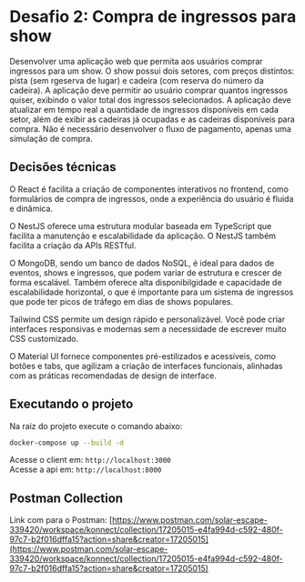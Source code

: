 # Desafio 2: Compra de ingressos para show

Desenvolver uma aplicação web que permita aos usuários comprar ingressos para um show. O show possui dois setores, com preços distintos: pista (sem rgeserva de lugar) e cadeira (com reserva do número da cadeira). A aplicação deve permitir ao usuário comprar quantos ingressos quiser, exibindo o valor total dos ingressos selecionados. A aplicação deve atualizar em tempo real a quantidade de ingressos disponíveis em cada setor, além de exibir as cadeiras já ocupadas e as cadeiras disponíveis para compra. Não é necessário desenvolver o fluxo de pagamento, apenas uma simulação de compra.

## Decisões técnicas

O React é facilita a criação de componentes interativos no frontend, como formulários de compra de ingressos, onde a experiência do usuário é fluida e dinâmica.

O NestJS oferece uma estrutura modular baseada em TypeScript que facilita a manutenção e escalabilidade da aplicação. O NestJS também facilita a criação da APIs RESTful.

O MongoDB, sendo um banco de dados NoSQL, é ideal para dados de eventos, shows e ingressos, que podem variar de estrutura e crescer de forma escalável. Também oferece alta disponibilgidade e capacidade de escalabilidade horizontal, o que é importante para um sistema de ingressos que pode ter picos de tráfego em dias de shows populares.

Tailwind CSS permite um design rápido e personalizável. Você pode criar interfaces responsivas e modernas sem a necessidade de escrever muito CSS customizado.

O Material UI fornece componentes pré-estilizados e acessíveis, como botões e tabs, que agilizam a criação de interfaces funcionais, alinhadas com as práticas recomendadas de design de interface.

## Executando o projeto

Na raiz do projeto execute o comando abaixo:

```bash
docker-compose up --build -d
```

Acesse o client em: `http://localhost:3000` </br>
Acesse a api em: `http://localhost:8000`

## Postman Collection

Link com para o Postman: [https://www.postman.com/solar-escape-339420/workspace/konnect/collection/17205015-e4fa994d-c592-480f-97c7-b2f016dffa15?action=share&creator=17205015](https://www.postman.com/solar-escape-339420/workspace/konnect/collection/17205015-e4fa994d-c592-480f-97c7-b2f016dffa15?action=share&creator=17205015)
